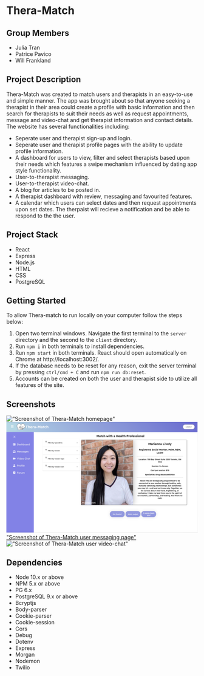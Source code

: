 Thera-Match
=========

## Group Members

- Julia Tran
- Patrice Pavico
- Will Frankland

## Project Description

Thera-Match was created to match users and therapists in an easy-to-use and simple manner. The app was brought about so that anyone seeking a therapist in their area could create a profile with basic information and then search for therapists to suit their needs as well as request appointments, message and video-chat and get therapist information and contact details.
The website has several functionalities including:

- Seperate user and therapist sign-up and login.
- Seperate user and therapist profile pages with the ability to update profile information.
- A dashboard for users to view, filter and select therapists based upon their needs which features a swipe mechanism influenced by dating app style functionality. 
- User-to-therapist messaging.
- User-to-therapist video-chat.
- A blog for articles to be posted in.
- A therapist dashboard with review, messaging and favourited features.
- A calendar which users can select dates and then request appointments upon set dates. The therpaist will recieve a notification and be able to respond to the the user.

## Project Stack

- React
- Express
- Node.js
- HTML
- CSS
- PostgreSQL

## Getting Started

To allow Thera-match to run locally on your computer follow the steps below:

1. Open two terminal windows. Navigate the first terminal to the `server` directory and the second to the `client` directory.
2. Run `npm i` in both terminals to install dependencies.
3. Run `npm start` in both terminals. React should open automatically on Chrome at http://localhost:3002/.
4. If the database needs to be reset for any reason, exit the server terminal by pressing `ctrl/cmd + C` and run `npm run db:reset`.
5. Accounts can be created on both the user and therapist side to utilize all features of the site.

## Screenshots

!["Screenshot of Thera-Match homepage"](https://github.com/Juliaxtran/Thera-match/blob/master/docs/Thera-Match%20Homepage.png?raw=true)
!["Screenshot of Thera-Match user dashboard"](https://github.com/Juliaxtran/Thera-match/blob/master/docs/dashboard.png?raw=true)
["Screenshot of Thera-Match user messaging page"](https://github.com/Juliaxtran/Thera-match/blob/master/docs/Thera-Match%20Messages.png?raw=true)
!["Screenshot of Thera-Match user video-chat"]()


## Dependencies

- Node 10.x or above
- NPM 5.x or above
- PG 6.x
- PostgreSQL 9.x or above
- Bcryptjs
- Body-parser
- Cookie-parser
- Cookie-session
- Cors
- Debug
- Dotenv
- Express
- Morgan
- Nodemon
- Twilio
